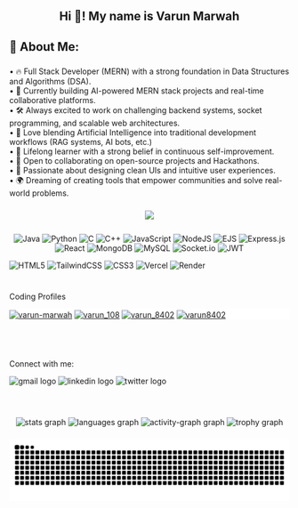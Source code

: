 <h2 align="center">Hi 👋! My name is Varun Marwah</h2>

###

<h2 align="left">💫 About Me:</h2>

###

<p align="left">
    • 🔥 Full Stack Developer (MERN) with a strong foundation in Data Structures and Algorithms (DSA).<br>
    • 🎯 Currently building AI-powered MERN stack projects and real-time collaborative platforms.<br>
    • 🛠️ Always excited to work on challenging backend systems, socket programming, and scalable web architectures.<br>
    • 🤖 Love blending Artificial Intelligence into traditional development workflows (RAG systems, AI bots, etc.)<br>
    • 🧠 Lifelong learner with a strong belief in continuous self-improvement.<br>
    • 💬 Open to collaborating on open-source projects and Hackathons.<br>
    • 🎨 Passionate about designing clean UIs and intuitive user experiences.<br>
    • 🌍 Dreaming of creating tools that empower communities and solve real-world problems.
  </p>

###

<div align="center">
  <img src="https://profile-counter.glitch.me/varun8402/count.svg?"  />
</div>

###
<p align ="center">
  <img src="https://img.shields.io/badge/java-%23ED8B00.svg?style=for-the-badge&amp;logo=openjdk&amp;logoColor=white" alt="Java"> 
  <img src="https://img.shields.io/badge/python-3670A0?style=for-the-badge&amp;logo=python&amp;logoColor=ffdd54" alt="Python"> 
  <img src="https://img.shields.io/badge/c-%2300599C.svg?style=for-the-badge&amp;logo=c&amp;logoColor=white" alt="C"> 
  <img src="https://img.shields.io/badge/c++-%2300599C.svg?style=for-the-badge&amp;logo=c%2B%2B&amp;logoColor=white" alt="C++"> 
  <img src="https://img.shields.io/badge/javascript-%23323330.svg?style=for-the-badge&amp;logo=javascript&amp;logoColor=%23F7DF1E" alt="JavaScript"> 
  <img src="https://img.shields.io/badge/node.js-6DA55F?style=for-the-badge&amp;logo=node.js&amp;logoColor=white" alt="NodeJS"> 
  <img src="https://img.shields.io/badge/ejs-%23B4CA65.svg?style=for-the-badge&amp;logo=ejs&amp;logoColor=black" alt="EJS"> 
  <img src="https://img.shields.io/badge/express.js-%23404d59.svg?style=for-the-badge&amp;logo=express&amp;logoColor=%2361DAFB" alt="Express.js"> 
  <img src="https://img.shields.io/badge/react-%2320232a.svg?style=for-the-badge&amp;logo=react&amp;logoColor=%2361DAFB" alt="React"> 
  <img src="https://img.shields.io/badge/MongoDB-%234ea94b.svg?style=for-the-badge&amp;logo=mongodb&amp;logoColor=white" alt="MongoDB"> 
  <img src="https://img.shields.io/badge/mysql-4479A1.svg?style=for-the-badge&amp;logo=mysql&amp;logoColor=white" alt="MySQL"> 
  <img src="https://img.shields.io/badge/Socket.io-black?style=for-the-badge&amp;logo=socket.io&amp;badgeColor=010101" alt="Socket.io"> 
  <img src="https://img.shields.io/badge/JWT-black?style=for-the-badge&amp;logo=JSON%20web%20tokens" alt="JWT"></p>
  <img src="https://img.shields.io/badge/html5-%23E34F26.svg?style=for-the-badge&amp;logo=html5&amp;logoColor=white" alt="HTML5">
  <img src="https://img.shields.io/badge/tailwindcss-%2338B2AC.svg?style=for-the-badge&amp;logo=tailwind-css&amp;logoColor=white" alt="TailwindCSS"> 
  <img src="https://img.shields.io/badge/css3-%231572B6.svg?style=for-the-badge&amp;logo=css3&amp;logoColor=white" alt="CSS3"> 
  <img src="https://img.shields.io/badge/vercel-%23000000.svg?style=for-the-badge&amp;logo=vercel&amp;logoColor=white" alt="Vercel"> 
  <img src="https://img.shields.io/badge/Render-%46E3B7.svg?style=for-the-badge&amp;logo=render&amp;logoColor=white" alt="Render"> 
</div><br><br>

###

<p align="left">Coding Profiles</p>
<p align="left"  style = "background-color:white">
<a href="https://linkedin.com/in/varun-marwah" target="blank"><img align="center" src="https://raw.githubusercontent.com/rahuldkjain/github-profile-readme-generator/master/src/images/icons/Social/linked-in-alt.svg" alt="varun-marwah" height="30" width="40" /></a>
<a href="https://www.codechef.com/users/varun_108" target="blank" ><img align="center" src="https://cdn.jsdelivr.net/npm/simple-icons@3.1.0/icons/codechef.svg" alt="varun_108" height="30" width="40"   /></a>
<a href="https://codeforces.com/profile/varun_8402" target="blank"><img align="center" src="https://raw.githubusercontent.com/rahuldkjain/github-profile-readme-generator/master/src/images/icons/Social/codeforces.svg" alt="varun_8402" height="30" width="40" /></a>
<a href="https://www.leetcode.com/varun8402" target="blank"><img align="center" src="https://raw.githubusercontent.com/rahuldkjain/github-profile-readme-generator/master/src/images/icons/Social/leet-code.svg" alt="varun8402" height="30" width="40" /></a>
</p><br><br>


###

<p align="left">Connect with me: </p>
<div align="left">
  <img src="https://img.shields.io/static/v1?message=Gmail&logo=gmail&label=&color=D14836&logoColor=white&labelColor=&style=for-the-badge" height="35" alt="gmail logo"  />
  <img src="https://img.shields.io/static/v1?message=LinkedIn&logo=linkedin&label=&color=0077B5&logoColor=white&labelColor=&style=for-the-badge" height="35" alt="linkedin logo"  />
  <img src="https://img.shields.io/static/v1?message=Twitter&logo=twitter&label=&color=1DA1F2&logoColor=white&labelColor=&style=for-the-badge" height="35" alt="twitter logo"  />
</div><br><br>

###

<div align="center">
  <img src="https://github-readme-stats.vercel.app/api?username=varun8402&hide_title=false&hide_rank=false&show_icons=true&include_all_commits=true&count_private=true&disable_animations=false&theme=midnight-purple&locale=en&hide_border=false" height="150" alt="stats graph"  />
  <img src="https://github-readme-stats.vercel.app/api/top-langs?username=varun8402&locale=en&hide_title=false&layout=compact&card_width=320&langs_count=10&theme=github_dark&hide_border=false" height="150" alt="languages graph"  />
  <img src="https://github-readme-activity-graph.vercel.app/graph?username=varun8402&theme=github-dark-dimmed" height="150" alt="activity-graph graph"  />
  <img src="https://github-profile-trophy.vercel.app?username=varun8402&theme=tokyonight&no-frame=true&no-bg=true" height="150" alt="trophy graph"  />
</div>

###

<div  align="center">
<img  src="https://raw.githubusercontent.com/varun8402/varun8402/output/snake.svg"  alt="Snake animation"/>
</div>

###
